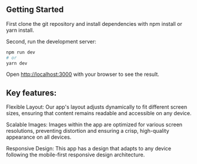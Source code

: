 ## Getting Started
First clone the git repository and install dependencies with npm install or yarn install.

Second, run the development server:

```bash
npm run dev
# or
yarn dev
```

Open [http://localhost:3000](http://localhost:3000) with your browser to see the result.

## Key features: 

Flexible Layout: Our app's layout adjusts dynamically to fit different screen sizes, ensuring that content remains readable and accessible on any device.

Scalable Images: Images within the app are optimized for various screen resolutions, preventing distortion and ensuring a crisp, high-quality appearance on all devices.

Responsive Design: This app has a design that adapts to any device following the mobile-first responsive design architecture.
